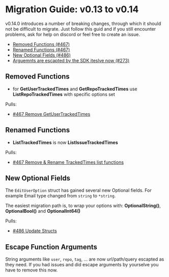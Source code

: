 # Migration Guide: v0.13 to v0.14

v0.14.0 introduces a number of breaking changes, through which it should not be difficult to migrate.
Just follow this guid and if you still encounter problems, ask for help on discord or feel free to create an issue.

<!-- toc -->

-   [Removed Functions (#467)](#removed-functions)
-   [Renamed Functions (#467)](#renamed-functions)
-   [New Optional Fields (#486)](#new-optional-fields)
-   [Arguemnts are escapted by the SDK iteslve now (#273)](#escape-function-arguments)

<!-- tocstop -->

## Removed Functions

 - for **GetUserTrackedTimes** and **GetRepoTrackedTimes** use **ListRepoTrackedTimes** with specific options set

Pulls:
-   [#467 Remove GetUserTrackedTimes](https://gitea.com/gitea/go-sdk/pulls/467)


## Renamed Functions

- **ListTrackedTimes** is now **ListIssueTrackedTimes**

Pulls:
-   [#467 Remove & Rename TrackedTimes list functions](https://gitea.com/gitea/go-sdk/pulls/467)


## New Optional Fields

The `EditUserOption` struct has gained several new Optional fields.
For example Email type changed from `string` to `*string`.

The easiest migration path is, to wrap your options with:
**OptionalString()**, **OptionalBool()** and **OptionalInt64()**

Pulls:
-   [#486 Update Structs](https://gitea.com/gitea/go-sdk/pulls/486)


## Escape Function Arguments

String arguments like `user`, `repo`, `tag`, ... are now url/path/query escapted as they need.
If you had issues and did escape arguments by yourselve you have to remove this now.
